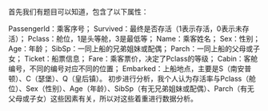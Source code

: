 首先我们有题目可以知道，包含了以下属性：

PassengerId：乘客序号；
Survived：最终是否存活（1表示存活，0表示未存活）；
Pclass：舱位，1是头等舱，3是最低等；
Name：乘客姓名；
Sex：性别；
Age：年龄；
SibSp：一同上船的兄弟姐妹或配偶；
Parch：一同上船的父母或子女；
Ticket：船票信息；
Fare：乘客票价，决定了Pclass的等级；
Cabin：客舱编号，不同的编号对应不同的位置；
Embarked：上船地点，主要是S（南安普顿）、C（瑟堡）、Q（皇后镇）。
初步进行分析，我个人认为存活率与Pclass（舱位）、Sex（性别）、Age（年龄）、SibSp（有无兄弟姐妹或配偶）、Parch（有无父母或子女）这些因素有关，所以对这些着重进行数据分析。

